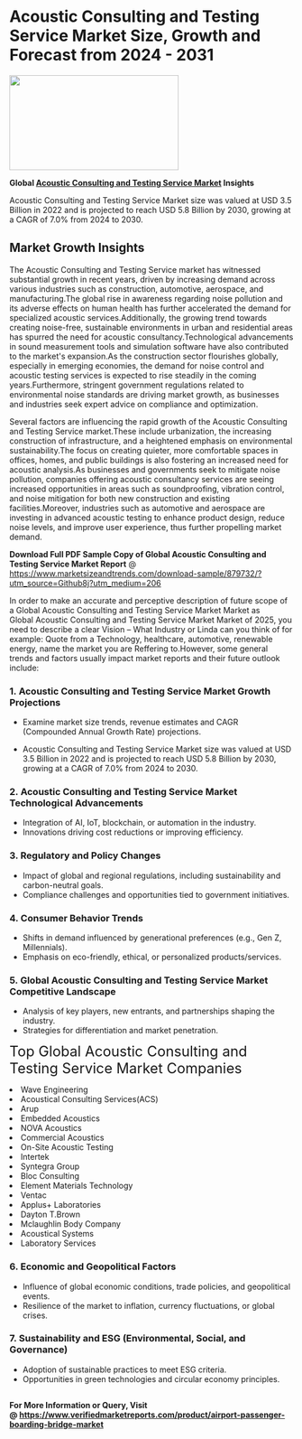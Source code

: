 <H1>Acoustic Consulting and Testing Service Market Size, Growth and Forecast from 2024 - 2031</H1><img class="aligncenter size-medium wp-image-584254" src="https://thirdeyenews.in/wp-content/uploads/2024/09/Global-Market-Research-300x168.jpeg" alt="" width="300" height="168" /><p><strong>Global&nbsp;<a href="https://www.marketsizeandtrends.com/download-sample/879732/?utm_source=Github8j?utm_medium=206">Acoustic Consulting and Testing Service Market</a> Insights</strong></p><p>Acoustic Consulting and Testing Service Market size was valued at USD 3.5 Billion in 2022 and is projected to reach USD 5.8 Billion by 2030, growing at a CAGR of 7.0% from 2024 to 2030.</p><p><h2>Market Growth Insights</h2> <p>The Acoustic Consulting and Testing Service market has witnessed substantial growth in recent years, driven by increasing demand across various industries such as construction, automotive, aerospace, and manufacturing.The global rise in awareness regarding noise pollution and its adverse effects on human health has further accelerated the demand for specialized acoustic services.Additionally, the growing trend towards creating noise-free, sustainable environments in urban and residential areas has spurred the need for acoustic consultancy.Technological advancements in sound measurement tools and simulation software have also contributed to the market's expansion.As the construction sector flourishes globally, especially in emerging economies, the demand for noise control and acoustic testing services is expected to rise steadily in the coming years.Furthermore, stringent government regulations related to environmental noise standards are driving market growth, as businesses and industries seek expert advice on compliance and optimization.</p> <p>Several factors are influencing the rapid growth of the Acoustic Consulting and Testing Service market.These include urbanization, the increasing construction of infrastructure, and a heightened emphasis on environmental sustainability.The focus on creating quieter, more comfortable spaces in offices, homes, and public buildings is also fostering an increased need for acoustic analysis.As businesses and governments seek to mitigate noise pollution, companies offering acoustic consultancy services are seeing increased opportunities in areas such as soundproofing, vibration control, and noise mitigation for both new construction and existing facilities.Moreover, industries such as automotive and aerospace are investing in advanced acoustic testing to enhance product design, reduce noise levels, and improve user experience, thus further propelling market demand.<p><span class=""><strong>Download Full PDF Sample Copy of Global Acoustic Consulting and Testing Service Market Report</strong> @ <a href="https://www.marketsizeandtrends.com/download-sample/879732/?utm_source=Github8j?utm_medium=206" target="_blank">https://www.marketsizeandtrends.com/download-sample/879732/?utm_source=Github8j?utm_medium=206</a></span></p><p>In order to make an accurate and perceptive description of future scope of a Global&nbsp;Acoustic Consulting and Testing Service Market Market as Global&nbsp;Acoustic Consulting and Testing Service Market Market of 2025, you need to describe a clear Vision &ndash; What Industry or Linda can you think of for example: Quote from a Technology, healthcare, automotive, renewable energy, name the market you are Reffering to.However, some general trends and factors usually impact market reports and their future outlook include:</p><h3>1.&nbsp;<strong>Acoustic Consulting and Testing Service Market Growth Projections</strong></h3><ul><li>Examine market size trends, revenue estimates and CAGR (Compounded Annual Growth Rate) projections.</li><li><p>Acoustic Consulting and Testing Service Market size was valued at USD 3.5 Billion in 2022 and is projected to reach USD 5.8 Billion by 2030, growing at a CAGR of 7.0% from 2024 to 2030.</p></li></ul><h3>2.&nbsp;<strong>Acoustic Consulting and Testing Service Market Technological Advancements</strong></h3><ul><li>Integration of AI, IoT, blockchain, or automation in the industry.</li><li>Innovations driving cost reductions or improving efficiency.</li></ul><h3>3.&nbsp;<strong>Regulatory and Policy Changes</strong></h3><ul><li>Impact of global and regional regulations, including sustainability and carbon-neutral goals.</li><li>Compliance challenges and opportunities tied to government initiatives.</li></ul><h3>4.&nbsp;<strong>Consumer Behavior Trends</strong></h3><ul><li>Shifts in demand influenced by generational preferences (e.g., Gen Z, Millennials).</li><li>Emphasis on eco-friendly, ethical, or personalized products/services.</li></ul><h3>5.&nbsp;<strong>Global Acoustic Consulting and Testing Service Market Competitive Landscape</strong></h3><ul><li>Analysis of key players, new entrants, and partnerships shaping the industry.</li><li>Strategies for differentiation and market penetration.</li></ul><p data-pm-slice="1 1 []"><span style="color: inherit; font-family: inherit; font-size: 25px;">Top Global Acoustic Consulting and Testing Service Market Companies</span></p><div class="" data-test-id=""><p><li>Wave Engineering</li><li> Acoustical Consulting Services(ACS)</li><li> Arup</li><li> Embedded Acoustics</li><li> NOVA Acoustics</li><li> Commercial Acoustics</li><li> On-Site Acoustic Testing</li><li> Intertek</li><li> Syntegra Group</li><li> Bloc Consulting</li><li> Element Materials Technology</li><li> Ventac</li><li> Applus+ Laboratories</li><li> Dayton T.Brown</li><li> Mclaughlin Body Company</li><li> Acoustical Systems</li><li> Laboratory Services</li></p></div><h3>6.&nbsp;<strong>Economic and Geopolitical Factors</strong></h3><ul><li>Influence of global economic conditions, trade policies, and geopolitical events.</li><li>Resilience of the market to inflation, currency fluctuations, or global crises.</li></ul><h3>7.&nbsp;<strong>Sustainability and ESG (Environmental, Social, and Governance)</strong></h3><ul><li>Adoption of sustainable practices to meet ESG criteria.</li><li>Opportunities in green technologies and circular economy principles.</li></ul><h2><strong style="font-size: 14px;">For More Information or Query, Visit @&nbsp;</strong><a style="background-color: #ffffff; font-size: 14px;" href="https://www.marketsizeandtrends.com/report/acoustic-consulting-and-testing-service-market/" target="_blank">https://www.verifiedmarketreports.com/product/airport-passenger-boarding-bridge-market</a></h2>